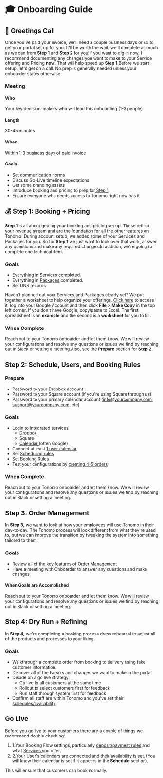 # 🎓 Onboarding Guide

## :wave: Greetings Call

Once you've paid your invoice, we'll need a couple business days or so to get your portal set up for you. It'll be worth the wait, we'll complete as much as we can from **Step 1** and **Step 2** for you!If you want to dig in now, I recommend documenting any changes you want to make to your Service offering and Pricing **now**. That will help speed up **Step 1**.Before we start setup, let's get on a call. No prep is generally needed unless your onboarder states otherwise.

### Meeting <a href="#meeting" id="meeting"></a>

#### Who <a href="#who" id="who"></a>

Your key decision-makers who will lead this onboarding (1-3 people)

#### Length <a href="#length" id="length"></a>

30-45 minutes

#### When <a href="#when" id="when"></a>

Within 1-3 business days of paid invoice

#### **Goals** <a href="#goals" id="goals"></a>

* Set communication norms
* Discuss Go-Live timeline expectations
* Get some branding assets
* Introduce booking and pricing to prep for[ Step 1](https://app.gitbook.com/s/-MX7OX0Z1NFp2GEYRfZo-4131523871/order-of-events/step-1)​
* Ensure everyone who needs access to Tonomo right now has it

## :moneybag: Step 1: Booking + Pricing

**Step 1** is all about getting your booking and pricing set up. These reflect your revenue stream and are the foundation for all the other features on Tonomo. During account setup, we added some of your Services and Packages for you. So for **Step 1** we just want to look over that work, answer any questions and make any required changes.In addition, we're going to complete one technical item.

### **Goals** <a href="#goals" id="goals"></a>

* Everything in [Services ](https://docs.getautonomo.com/services-and-packages/services)completed.
* Everything in [Packages](https://docs.getautonomo.com/services-and-packages/packages) completed.
* Set DNS records

Haven't planned out your Services and Packages clearly yet? We put together a worksheet to help organize your offerings. [Click here](https://docs.google.com/spreadsheets/d/1c2vVPqlPNtxyQdpajiHt6XDEUmo7qkhB9Gr-7tdsK-0/edit?usp=sharing) to access it, log into your Google Account and then click **File** > **Make Copy** in the top left corner. If you don't have Google, copy/paste to Excel. The first spreadsheet is an **example** and the second is a **worksheet** for you to fill.

### When Complete <a href="#when-complete" id="when-complete"></a>

Reach out to your Tonomo onboarder and let them know. We will review your configurations and resolve any questions or issues we find by reaching out in Slack or setting a meeting.Also, see the **Prepare** section for **Step 2**.

## &#x20;Step 2: Schedule, Users, and Booking Rules

### Prepare <a href="#prepare" id="prepare"></a>

* Password to your Dropbox account
* Password to your Square account (if you're using Square through us)
* Password to your primary calendar account (info@yourcompany.com, support@yourcompany.com, etc)

### **Goals** <a href="#goals" id="goals"></a>

* Login to integrated services
  * ​[Dropbox](https://docs.getautonomo.com/order-management/delivery/asset-delivery#configure)​
  * Square
  * ​[Calendar ](https://docs.getautonomo.com/scheduling/calendar-integration)(often Google)
* Connect at least [1 user calendar](https://docs.getautonomo.com/Users/add-and-configure-your-users#user-setup)​
* Set [Scheduling rules](https://docs.getautonomo.com/scheduling/scheduling-configuration)​
* Set [Booking Rules](https://docs.getautonomo.com/services-and-packages/booking-flows)​
* Test your configurations by [creating 4-5 orders](https://docs.getautonomo.com/order-management/creating-orders-for-your-customers#booking-flow-method)​

### When Complete <a href="#when-complete" id="when-complete"></a>

Reach out to your Tonomo onboarder and let them know. We will review your configurations and resolve any questions or issues we find by reaching out in Slack or setting a meeting.

## Step 3: Order Management

In **Step 3,** we want to look at how your employees will use Tonomo in their day-to-day. The Tonomo process will look different from what they're used to, but we can improve the transition by tweaking the system into something tailored to them.

### Goals <a href="#goals" id="goals"></a>

* Review all of the key features of [Order Management](https://docs.getautonomo.com/order-management/order-management-overview)​
* Have a meeting with Onboarder to answer any questions and make changes

#### When Goals are Accomplished <a href="#when-goals-are-accomplished" id="when-goals-are-accomplished"></a>

Reach out to your Tonomo onboarder and let them know. We will review your configurations and resolve any questions or issues we find by reaching out in Slack or setting a meeting.

## Step 4: Dry Run + Refining

In **Step 4,** we're completing a booking process dress rehearsal to adjust all of the products and processes to your liking.

### **Goals** <a href="#goals" id="goals"></a>

* Walkthrough a complete order from booking to delivery using fake customer information.
* Discover all of the tweaks and changes we want to make in the portal
* Decide on a go live strategy:
  * Go live to all customers at the same time
  * Rollout to select customers first for feedback
  * Run staff through system first for feedback
* Confirm all staff are within Tonomo and you've set their [schedules/availability](https://docs.getautonomo.com/scheduling/scheduling-configuration/photographer-availability)

## Go Live

Before you go live to your customers there are a couple of things we recommend double checking:

1. 1.Your Booking Flow settings, particularly [deposit/payment rules](https://app.gitbook.com/s/-MUkebiCddgbNFLjTeWM/services-and-packages/booking-flows#payment-settings) and what [Services ](https://docs.getautonomo.com/services-and-packages/booking-flows#services)you offer.
2. 2.Your [User's calendars](https://docs.getautonomo.com/Users/add-and-configure-your-users#adding-your-staff) are connected and their [availability](https://docs.getautonomo.com/scheduling/scheduling-configuration/photographer-availability) is set. (You will know their calendar is set if it appears in the **Schedule** section).

This will ensure that customers can book normally.

